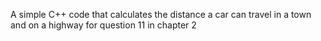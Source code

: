 A simple C++ code that calculates the distance a car can travel in a town and on a highway for question 11 in chapter 2
